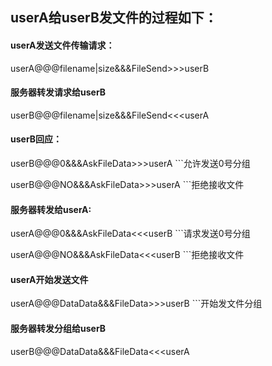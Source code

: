﻿## userA给userB发文件的过程如下：


#### userA发送文件传输请求：

userA@@@filename|size&&&FileSend>>>userB

#### 服务器转发请求给userB
userB@@@filename|size&&&FileSend<<<userA


#### userB回应：

userB@@@0&&&AskFileData>>>userA    ```允许发送0号分组

userB@@@NO&&&AskFileData>>>userA   ```拒绝接收文件


#### 服务器转发给userA:

userA@@@0&&&AskFileData<<<userB  ```请求发送0号分组

userA@@@NO&&&AskFileData<<<userB   ```拒绝接收文件

#### userA开始发送文件

userA@@@DataData&&&FileData>>>userB   ```开始发文件分组

#### 服务器转发分组给userB

userB@@@DataData&&&FileData<<<userA
